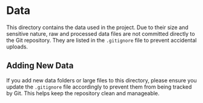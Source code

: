 # Data

This directory contains the data used in the project. Due to their size and sensitive nature, raw and processed data files are not committed directly to the Git repository. They are listed in the `.gitignore` file to prevent accidental uploads.

## Adding New Data

If you add new data folders or large files to this directory, please ensure you update the `.gitignore` file accordingly to prevent them from being tracked by Git. This helps keep the repository clean and manageable.
